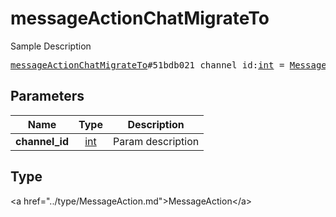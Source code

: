 # messageActionChatMigrateTo

Sample Description

<pre>
<a href="../constructor/messageActionChatMigrateTo.md">messageActionChatMigrateTo</a>#51bdb021 channel_id:<a href="../type/int.md">int</a> = <a href="../type/MessageAction.md">MessageAction</a>;
</pre>

## Parameters

| Name | Type | Description |
|------|:----:|-------------|
| **channel_id** | <a href="../type/int.md">int</a> | Param description |

## Type

&lt;a href=&#34;../type/MessageAction.md&#34;&gt;MessageAction&lt;/a&gt;
